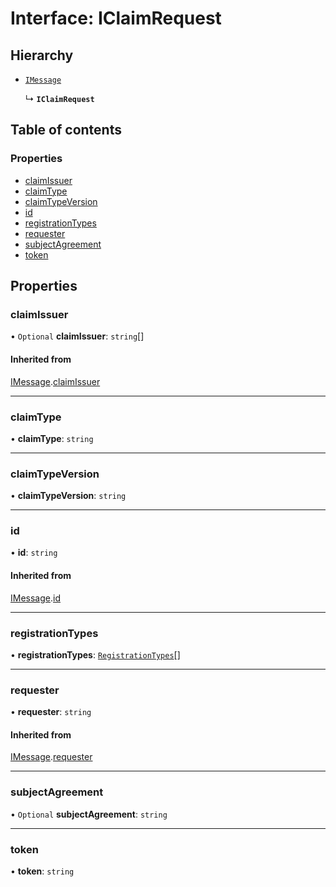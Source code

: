 # Interface: IClaimRequest

## Hierarchy

- [`IMessage`](IMessage.md)

  ↳ **`IClaimRequest`**

## Table of contents

### Properties

- [claimIssuer](IClaimRequest.md#claimissuer)
- [claimType](IClaimRequest.md#claimtype)
- [claimTypeVersion](IClaimRequest.md#claimtypeversion)
- [id](IClaimRequest.md#id)
- [registrationTypes](IClaimRequest.md#registrationtypes)
- [requester](IClaimRequest.md#requester)
- [subjectAgreement](IClaimRequest.md#subjectagreement)
- [token](IClaimRequest.md#token)

## Properties

### claimIssuer

• `Optional` **claimIssuer**: `string`[]

#### Inherited from

[IMessage](IMessage.md).[claimIssuer](IMessage.md#claimissuer)

___

### claimType

• **claimType**: `string`

___

### claimTypeVersion

• **claimTypeVersion**: `string`

___

### id

• **id**: `string`

#### Inherited from

[IMessage](IMessage.md).[id](IMessage.md#id)

___

### registrationTypes

• **registrationTypes**: [`RegistrationTypes`](../enums/RegistrationTypes.md)[]

___

### requester

• **requester**: `string`

#### Inherited from

[IMessage](IMessage.md).[requester](IMessage.md#requester)

___

### subjectAgreement

• `Optional` **subjectAgreement**: `string`

___

### token

• **token**: `string`
